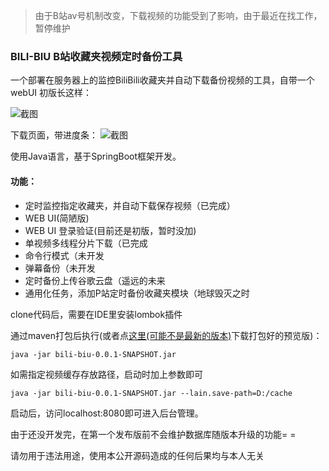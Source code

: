 > 由于B站av号机制改变，下载视频的功能受到了影响，由于最近在找工作，暂停维护
### BILI-BIU B站收藏夹视频定时备份工具
一个部署在服务器上的监控BiliBili收藏夹并自动下载备份视频的工具，自带一个webUI
初版长这样：

![截图](https://i.loli.net/2020/04/22/5u9ZDRhF8EszGat.png)

下载页面，带进度条：
![截图](https://i.loli.net/2020/04/22/Xh9f1p7aFYzTukr.png)

使用Java语言，基于SpringBoot框架开发。
#### 功能：

- 定时监控指定收藏夹，并自动下载保存视频（已完成）
- WEB UI(简陋版)
- WEB UI 登录验证(目前还是初版，暂时没加)
- 单视频多线程分片下载（已完成
- 命令行模式（未开发
- 弹幕备份（未开发
- 定时备份上传谷歌云盘（遥远的未来
- 通用化任务，添加P站定时备份收藏夹模块（地球毁灭之时

clone代码后，需要在IDE里安装lombok插件

通过maven打包后执行(或者点[这里(可能不是最新的版本)](https://github.com/LainNetWork/bili-biu/releases/tag/0.0.1-SNAPSHOT)下载打包好的预览版)：

``` shell
java -jar bili-biu-0.0.1-SNAPSHOT.jar
```  

如需指定视频缓存存放路径，启动时加上参数即可

``` shell
java -jar bili-biu-0.0.1-SNAPSHOT.jar --lain.save-path=D:/cache
```

启动后，访问localhost:8080即可进入后台管理。

由于还没开发完，在第一个发布版前不会维护数据库随版本升级的功能= =

请勿用于违法用途，使用本公开源码造成的任何后果均与本人无关




